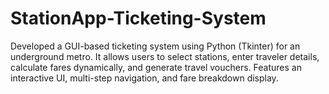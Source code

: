 # StationApp-Ticketing-System
Developed a GUI-based ticketing system using Python (Tkinter) for an underground metro. It allows users to select stations, enter traveler details, calculate fares dynamically, and generate travel vouchers. Features an interactive UI, multi-step navigation, and fare breakdown display. 
